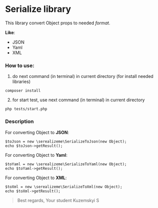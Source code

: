 # Serialize library

This library convert Object props to needed *format*.

__Like__:
- JSON
- Yaml
- XML

### How to use:
1) do next command (in terminal) in current directory (for install needed libraries)
```
composer install
```
2) for start test, use next command (in terminal) in current directory
```
php tests/start.php
```
### Description
For converting Object to __JSON__:
```
$toJson = new \serealizeme\SerializeToJson(new Object);
echo $toJson->getResult();
```
For converting Object to __Yaml__:
```
$toYaml = new \serealizeme\SerializeToYaml(new Object);
echo $toYaml->getResult();
```
For converting Object to __XML__:
```
$toXml = new \serealizeme\SerializeToXml(new Object);
echo $toXml->getResult();
```

> Best regards,
> Your student Kuzemskyi S
